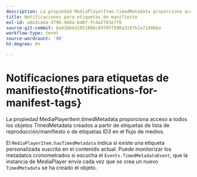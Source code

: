 ```yaml
---
description: La propiedad MediaPlayerItem.timedMetadata proporciona acceso a todos los objetos TimedMetadata creados a partir de etiquetas de lista de reproducción/manifiesto o de etiquetas ID3 en el flujo de medios.
title: Notificaciones para etiquetas de manifiesto
exl-id: a8a3cada-d796-460a-bd8f-fc4a2703e7f0
source-git-commit: be43bbbd1051886c8979ff590a3197b2a7249b6a
workflow-type: tm+mt
source-wordcount: '90'
ht-degree: 0%

---
```


# Notificaciones para etiquetas de manifiesto{#notifications-for-manifest-tags}

La propiedad MediaPlayerItem.timedMetadata proporciona acceso a todos los objetos TimedMetadata creados a partir de etiquetas de lista de reproducción/manifiesto o de etiquetas ID3 en el flujo de medios.

<!--<a id="section_9A22F6F1EA1F4F0C9E0C7687D12AA4AA"></a>-->

El `MediaPlayerItem.hasTimedMetadata` indica si existe una etiqueta personalizada suscrita en el contenido actual. Puede monitorizar los metadatos cronometrados si escucha el `Events.TimedMetadataEvent`, que la instancia de MediaPlayer envía cada vez que se crea un nuevo `TimedMetadata` se ha creado el objeto.
